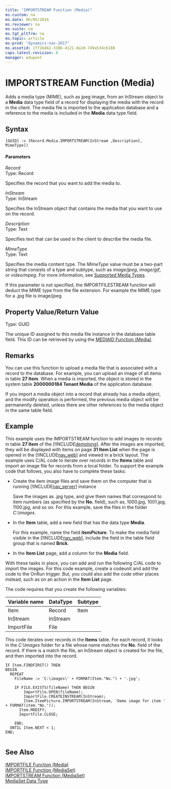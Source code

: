 ```yaml
---
title: "IMPORTSTREAM Function (Media)"
ms.custom: na
ms.date: 06/05/2016
ms.reviewer: na
ms.suite: na
ms.tgt_pltfrm: na
ms.topic: article
ms-prod: "dynamics-nav-2017"
ms.assetid: 1f7164b2-338b-4121-8a10-749a534c6188
caps.latest.revision: 8
manager: edupont
---
```

# IMPORTSTREAM Function (Media)
Adds a media type \(MIME\), such as jpeg image, from an InStream object to a **Media** data type field of a record for displaying the media with the record in the client. The media file is imported to the application database and a reference to the media is included in the **Media** data type field.  
  
## Syntax  
  
```  
[GUID] := ]Record.Media.IMPORTSTREAM(InStream ,Description[, MimeType])  
```  
  
#### Parameters  
 *Record*  
 Type: Record  
  
 Specifies the record that you want to add the media to.  
  
 *InStream*  
 Type: InStream  
  
 Specifies the InStream object that contains the media that you want to use on the record.  
  
 *Description*  
 Type: Text  
  
 Specifies text that can be used in the client to describe the media file.  
  
 *MimeType*  
 Type: Text  
  
 Specifies the media content type. The *MimeType* value must be a two\-part string that consists of a type and subtype, such as *image\/jpeg*, *image\/gif*, or *video\/mpeg*. For more information, see [Supported Media Types](Working-With-Media-on-Records.md#SupportedMediaTypes).  
  
 If this parameter is not specified, the IMPORTFILESTREAM function will deduct the MIME type from the file extension. For example the MIME type for a .jpg file is image\/jpeg.  
  
## Property Value\/Return Value  
 Type: GUID  
  
 The unique ID assigned to this media file instance in the database table field. This ID can be retrieved by using the [MEDIAID Function \(Media\)](MEDIAID-Function--Media-.md).  
  
## Remarks  
 You can use this function to upload a media file that is associated with a record to the database. For example, you can upload an image of all items in table **27 Item**. When a media is imported, the object is stored in the system table **2000000184 Tenant Media** of the application database.  
  
 If you import a media object into a record that already has a media object, and the modify operation is performed, the previous media object will be permanently deleted, unless there are other references to the media object in the same table field.  
  
## Example  
 This example uses the IMPORTSTREAM function to add images to records in table **27 Item** of the [!INCLUDE[demolong](includes/demolong_md.md)]. After the images are imported, they will be displayed with items on page **31 Item List** when the page is opened in the [!INCLUDE[nav_web](includes/nav_web_md.md)] and viewed in a brick layout. The example uses C\/AL code to iterate over records in the **Items** table and import an image file for records from a local folder. To support the example code that follows, you also have to complete these tasks:  
  
-   Create the item image files and save them on the computer that is running [!INCLUDE[nav_server](includes/nav_server_md.md)] instance  
  
     Save the images as .jpg type, and give them names that correspond to item numbers \(as specified by the **No.** field\), such as, 1000.jpg, 1001.jpg, 1100.jpg, and so on. For this example, save the files in the folder *C:\\images*.  
  
-   In the **Item** table, add a new field that has the data type **Media**.  
  
     For this example, name the field **itemPicture**. To make the media field visible in the [!INCLUDE[nav_web](includes/nav_web_md.md)], include the field in the table field group that is named **Brick**.  
  
-   In the **Item List** page, add a column for the **Media** field.  
  
 With these tasks in place, you can add and run the following C\/AL code to import the images. For this code example, create a codeunit and add the code to the OnRun trigger. But, you could also add the code other places instead, such as on an action in the **Item List** page.  
  
 The code requires that you create the following variables:  
  
|Variable name|DataType|Subtype|  
|-------------------|--------------|-------------|  
|Item|Record|Item|  
|InStream|InStream||  
|ImportFile|File||  
  
 This code iterates over records in the **Items** table. For each record, it looks in the *C:\\images* folder for a file whose name matches the **No.** field of the record. If there is a match the file, an InStream object is created for the file, and then imported into the record.  
  
```  
IF Item.FINDFIRST() THEN  
BEGIN  
  REPEAT  
    FileName := 'C:\images\' + FORMAT(Item."No.") + '.jpg';  
  
    IF FILE.EXISTS(fileName) THEN BEGIN  
        ImportFile.OPEN(fileName);  
        ImportFile.CREATEINSTREAM(InStream);  
        Item.ItemPicture.IMPORTSTREAM(InStream, 'Demo image for item ' + FORMAT(item."No."));  
      Item.MODIFY;  
      ImportFile.CLOSE;  
  
    END;  
  UNTIL Item.NEXT < 1;  
END;  
  
```  
  
## See Also  
 [IMPORTFILE Function \(Media\)](IMPORTFILE-Function--Media-.md)   
 [IMPORTFILE Function \(MediaSet\)](IMPORTFILE-Function--MediaSet-.md)   
 [IMPORTSTREAM Function \(MediaSet\)](IMPORTSTREAM-Function--MediaSet-.md)   
 [MediaSet Data Type](MediaSet-Data-Type.md)